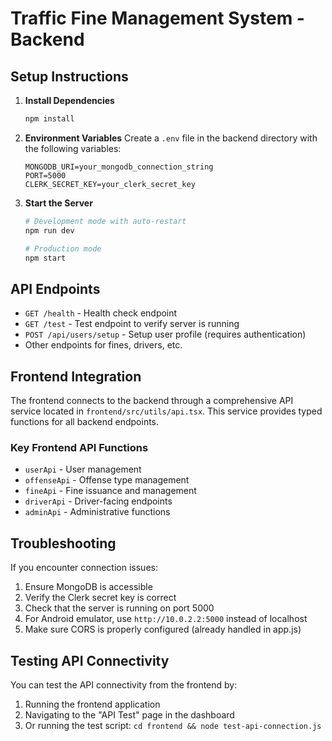 # Traffic Fine Management System - Backend

## Setup Instructions

1. **Install Dependencies**

   ```bash
   npm install
   ```

2. **Environment Variables**
   Create a `.env` file in the backend directory with the following variables:

   ```
   MONGODB_URI=your_mongodb_connection_string
   PORT=5000
   CLERK_SECRET_KEY=your_clerk_secret_key
   ```

3. **Start the Server**

   ```bash
   # Development mode with auto-restart
   npm run dev

   # Production mode
   npm start
   ```

## API Endpoints

- `GET /health` - Health check endpoint
- `GET /test` - Test endpoint to verify server is running
- `POST /api/users/setup` - Setup user profile (requires authentication)
- Other endpoints for fines, drivers, etc.

## Frontend Integration

The frontend connects to the backend through a comprehensive API service located in `frontend/src/utils/api.tsx`. This service provides typed functions for all backend endpoints.

### Key Frontend API Functions

- `userApi` - User management
- `offenseApi` - Offense type management
- `fineApi` - Fine issuance and management
- `driverApi` - Driver-facing endpoints
- `adminApi` - Administrative functions

## Troubleshooting

If you encounter connection issues:

1. Ensure MongoDB is accessible
2. Verify the Clerk secret key is correct
3. Check that the server is running on port 5000
4. For Android emulator, use `http://10.0.2.2:5000` instead of localhost
5. Make sure CORS is properly configured (already handled in app.js)

## Testing API Connectivity

You can test the API connectivity from the frontend by:

1. Running the frontend application
2. Navigating to the "API Test" page in the dashboard
3. Or running the test script: `cd frontend && node test-api-connection.js`
